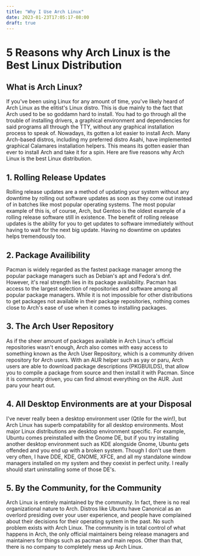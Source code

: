 ```yaml
---
title: "Why I Use Arch Linux"
date: 2023-01-23T17:05:17-08:00
draft: true
---
```

# 5 Reasons why Arch Linux is the Best Linux Distribution

## What is Arch Linux?

If you've been using Linux for any amount of time, you've likely heard of Arch Linux as the elitist's Linux distro. This is due mainly to the fact that Arch used to be so goddamn hard to install. You had to go through all the trouble of installing drivers, a graphical environment and dependencies for said programs all through the TTY, without any graphical installation process to speak of. Nowadays, its gotten a lot easier to install Arch. Many Arch-based distros, including my preferred distro Asahi, have implemented graphical Calamares installation helpers. This means its gotten easier than ever to install Arch and take it for a spin. Here are five reasons why Arch Linux is the best Linux distribution.


## 1. Rolling Release Updates

Rolling release updates are a method of updating your system without any downtime by rolling out software updates as soon as they come out instead of in batches like most popular operating systems. The most popular example of this is, of course, Arch, but Gentoo is the oldest example of a rolling release software still in existence. The benefit of rolling release updates is the ability for you to get updates to software immediately without having to wait for the next big update. Having no downtime on updates helps tremendously too.

## 2. Package Availibility

Pacman is widely regarded as the fastest package manager among the popular package managers such as Debian's apt and Fedora's dnf. However, it's real strength lies in its package availability. Pacman has access to the largest selection of repositories and software among all popular package managers. While it is not impossible for other distributions to get packages not available in their package repositories, nothing comes close to Arch's ease of use when it comes to installing packages.

## 3. The Arch User Repository

As if the sheer amount of packages available in Arch Linux's official repositories wasn't enough, Arch also comes with easy access to something known as the Arch User Repository, which is a community driven repository for Arch users. With an AUR helper such as yay or paru, Arch users are able to download package descriptions (PKGBUILDS), that allow you to compile a package from source and then install it with Pacman. Since it is community driven, you can find almost everything on the AUR. Just paru your heart out.

## 4. All Desktop Environments are at your Disposal

I've never really been a desktop environment user (Qtile for the win!), but Arch Linux has superb compatability for all desktop environments. Most major Linux distributions are desktop environment specific. For example, Ubuntu comes preinstalled with the Gnome DE, but if you try installing another desktop environment such as KDE alongside Gnome, Ubuntu gets offended and you end up with a broken system. Though I don't use them very often, I have DDE, KDE, GNOME, XFCE, and all my standalone window managers installed on my system and they coexist in perfect unity. I really should start uninstalling some of those DE's.

## 5. By the Community, for the Community

Arch Linux is entirely maintained by the community. In fact, there is no real organizational nature to Arch. Distros like Ubuntu have Canonical as an overlord presiding over your user experience, and people have complained about their decisions for their operating system in the past. No such problem exists with Arch Linux. The community is in total control of what happens in Arch, the only official maintainers being release managers and maintainers for things such as pacman and main repos. Other than that, there is no company to completely mess up Arch Linux.

